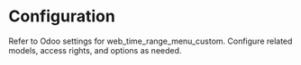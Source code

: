 # Configuration

Refer to Odoo settings for web_time_range_menu_custom. Configure related models, access rights, and options as needed.
